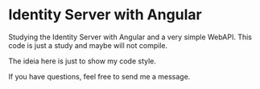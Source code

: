 # Identity Server with Angular

Studying the Identity Server with Angular and a very simple WebAPI.
This code is just a study and maybe will not compile.

The ideia here is just to show my code style.

If you have questions, feel free to send me a message.

